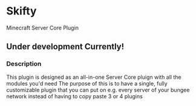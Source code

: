 # Skifty
Minecraft Server Core Plugin

## Under development Currently!

### Description
This plugin is designed as an all-in-one Server Core pluign with all the modules you'd need
The purpose of this is to have a single, fully customizable plugin that you can put on e.g. every server of your bungee network instead of having to copy paste 3 or 4 plugins

